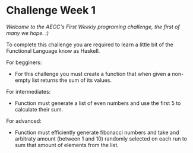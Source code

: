 Challenge Week 1
================

_Welcome to the AECC's First Weekly programing challenge, the first of many we hope. :)_

To complete this challenge you are required to learn a little bit of the Functional Language know as Haskell.

For begginers: 
* For this challenge you must create a function that when given a non-empty list returns the sum of its values.

For intermediates:
* Function must generate a list of even numbers and use the first 5 to calculate their sum.

For advanced:
* Function must efficiently generate fibonacci numbers and take and arbitraty amount (between 1 and 10) randomly selected on each run to sum that amount of elements from the list.
